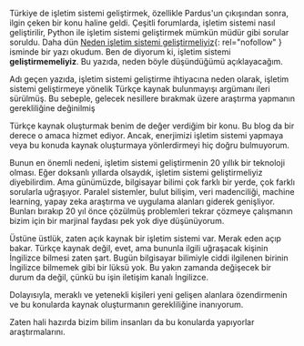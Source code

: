 <!-- 
.. description: Neden işletim sistemi geliştirmeliyiz diyenlere katılmadığımı anlattım.
.. date: 2013/10/22 17:14
.. title: Neden İşletim Sistemi Geliştirmemeliyiz?
.. slug: neden-isletim-sistemi-gelistirmemeliyiz
-->


Türkiye de işletim sistemi geliştirmek, özellikle Pardus'un çıkışından sonra, ilgin çeken
bir konu haline geldi. Çeşitli forumlarda, işletim sistemi nasıl geliştirilir, Python ile
işletim sistemi geliştirmek mümkün müdür gibi sorular soruldu. Daha dün [Neden işletim sistemi geliştirmeliyiz]{: rel="nofollow" }
isminde bir yazı okudum. Ben de diyorum ki, işletim sistemi **geliştirmemeliyiz**. Bu yazıda, neden böyle düşündüğümü açıklayacağım. <!-- TEASER_END -->

Adı geçen yazıda, işletim sistemi geliştirme ihtiyacına neden olarak, işletim
sistemi geliştirmeye yönelik Türkçe kaynak bulunmayışı argümanı ileri sürülmüş. Bu sebeple, gelecek nesillere bırakmak üzere araştırma
yapmanın gerekliliğine değinilmiş

Türkçe kaynak oluşturmak benim de değer verdiğim bir konu.
Bu blog da bir derece o amaca hizmet ediyor. Ancak, enerjimizi işletim sistemi yapmaya veya bu konuda kaynak oluşturmaya
yönlerdirmeyi hiç doğru bulmuyorum.

Bunun en önemli nedeni, işletim sistemi geliştirmenin 20 yıllık bir teknoloji olması. Eğer doksanlı yıllarda
olsaydık, işletim sistemi geliştirmeliyiz diyebilirdim. Ama günümüzde, bilgisayar bilimi çok farklı bir yerde, çok
farklı sorularla uğraşıyor. Paralel sistemler, bulut bilişim, veri madenciliği, machine learning, yapay zeka araştırma
ve uygulama alanları giderek genişliyor. Bunları bırakıp 20 yıl önce çözülmüş problemleri tekrar çözmeye çalışmanın
bizim için bir marjinal faydası pek yok diye düşünüyorum.

Üstüne üstlük, zaten açık kaynak bir işletim sistemi var. Merak eden açıp bakar. Türkçe kaynak değil, evet, ama
bununla ilgili uğraşacak kişinin İngilizce bilmesi zaten şart. Bugün bilgisayar bilimiyle ciddi ilgilenen birinin
İngilizce bilmemek gibi bir lüksü yok. Bu yakın zamanda değişecek bir durum da değil, çünkü bu işin iletişim
kanalı İngilizce.

Dolayısıyla, meraklı ve yetenekli kişileri yeni gelişen alanlara özendirmenin ve bu konularda kaynak oluşturmanın gerekliliğine inanıyorum.

Zaten hali hazırda bizim bilim insanları da bu konularda yapıyorlar araştırmalarını.

[Neden işletim sistemi geliştirmeliyiz]: http://www.superbug.co/2013/10/neden-isletim-sistemi-gelistirmeliyiz.html